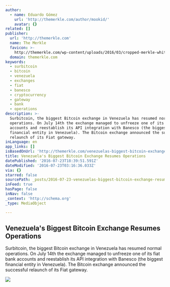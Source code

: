 ```yaml
---
author:
  - name: Eduardo Gómez
    url: 'http://themerkle.com/author/mookid/'
    avatar: {}
related: []
publisher:
  url: 'http://themerkle.com'
  name: The Merkle
  favicon: >-
    http://themerkle.com/wp-content/uploads/2016/03/cropped-merkle-white-1-192x192.png
  domain: themerkle.com
keywords:
  - surbitcoin
  - bitcoin
  - venezuela
  - exchanges
  - fiat
  - banesco
  - cryptocurrency
  - gateway
  - bank
  - operations
description: >-
  Surbitcoin, the biggest Bitcoin exchange in Venezuela has resumed normal
  operations. On July 14th the exchange managed to unfreeze one of its fiat bank
  accounts and reestablish its API integration with Banesco (the biggest
  financial entity in Venezuela). The Bitcoin exchange announced the successful
  relaunch of its Fiat gateway.
inLanguage: en
app_links: []
isBasedOnUrl: 'http://themerkle.com/venezuelas-biggest-bitcoin-exchange-resumes-operations/'
title: Venezuela's Biggest Bitcoin Exchange Resumes Operations
datePublished: '2016-07-23T18:39:51.591Z'
dateModified: '2016-07-23T03:16:36.033Z'
via: {}
starred: false
sourcePath: _posts/2016-07-23-venezuelas-biggest-bitcoin-exchange-resumes-operations.md
inFeed: true
hasPage: false
inNav: false
_context: 'http://schema.org'
_type: MediaObject

---
```

<article style=""><h1>Venezuela's Biggest Bitcoin Exchange Resumes Operations</h1><p>Surbitcoin, the biggest Bitcoin exchange in Venezuela has resumed normal operations. On July 14th the exchange managed to unfreeze one of its fiat bank accounts and reestablish its API integration with Banesco (the biggest financial entity in Venezuela). The Bitcoin exchange announced the successful relaunch of its Fiat gateway.</p><img src="http://themerkle.com/wp-content/uploads/2016/07/SurBitcoin.png" /></article>